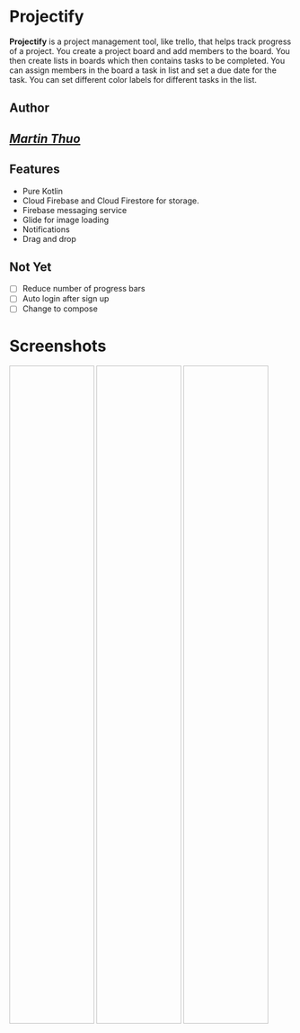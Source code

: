 # Projectify

**Projectify** is a project management tool, like trello, that helps track progress of a project.
You create a project board and add members to the board. You then create lists in boards which then contains tasks to be completed.
You can assign members in the board a task in list and set a due date for the task. You can set different color labels for different tasks in the list.

## Author
## *[Martin Thuo](https://twitter.com/mertoenjosh)*

## Features
- Pure Kotlin
- Cloud Firebase and Cloud Firestore for storage.
- Firebase messaging service
- Glide for image loading
- Notifications
- Drag and drop

## Not Yet
- [ ] Reduce number of progress bars
- [ ] Auto login after sign up
- [ ] Change to compose

# Screenshots

<img src=" " width=30% height=30%> <img src=" " width=30% height=30%> <img src=" " width=30% height=30%>
